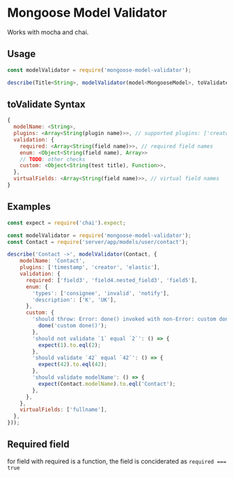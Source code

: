 # Mongoose Model Validator

Works with mocha and chai.

Usage
-----
````javascript
const modelValidator = require('mongoose-model-validator');

describe(Title<String>, modelValidator(model<MongooseModel>, toValidate<Object>));
````

toValidate Syntax
----------------
````javascript
{
  modelName: <String>,
  plugins: <Array<String(plugin name)>>, // supported plugins: ['creator', 'elastic', 'file', 'timestamp', 'unique'] (not fully supported yet)
  validation: {
    required: <Array<String(field name)>>, // required field names
    enum: <Object<String(field name), Array>>
    // TODO: other checks
    custom: <Object<String(test title), Function>>,
  },
  virtualFields: <Array<String(field name)>>, // virtual field names
}
````

Examples
----
````javascript
const expect = require('chai').expect;

const modelValidator = require('mongoose-model-validator');
const Contact = require('server/app/models/user/contact');

describe('Contact ->', modelValidator(Contact, {
    modelName: 'Contact',
    plugins: ['timestamp', 'creator', 'elastic'],
    validation: {
      required: ['field3', 'field4.nested_field3', 'field5'],
      enum: {
        'types': ['consignee', 'invalid', 'notify'],
        'description': ['K', 'UK'],
      },
      custom: {
        'should throw: Error: done() invoked with non-Error: custom done()': (done) => {
          done('custom done()');
        },
        'should not validate `1` equal `2`': () => {
          expect(1).to.eql(2);
        },
        'should validate `42` equal `42`': () => {
          expect(42).to.eql(42);
        },
        'should validate modelName': () => {
          expect(Contact.modelName).to.eql('Contact');
        },
      },
    },
    virtualFields: ['fullname'],
  },
}));
````

Required field
--------------

for field with required is a function, the field is conciderated as `required === true`
